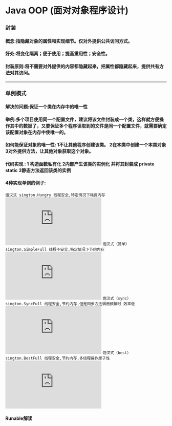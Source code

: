 # Java OOP (面对对象程序设计)
### 封装 
#### 概念:指隐藏对象的属性和实现细节。仅对外提供公共访问方式。
#### 好处:将变化隔离；便于使用；提高重用性；安全性。 
#### 封装原则:将不需要对外提供的内容都隐藏起来，把属性都隐藏起来，提供共有方法对其访问。
------
### 单例模式
#### 解决的问题:保证一个类在内存中的唯一性
#### 举例:多个项目使用同一个配置文件，建议将该文件封装成一个类，这样就方便操作其中的数据了，又要保证多个程序读取到的文件是同一个配置文件，就需要确定该配置对象在内存中使唯一的。
#### 如何能保证对象的唯一性: 1不让其他程序创建该类。 2在本类中创建一个本类对象 3对外提供方法，让其他对象获取这个对象。
#### 代码实现 : 1 构造函数私有化 2内部产生该类的实例化 并将其封装成 private static 3静态方法返回该类的实例
#### 4种实现单例的例子:
`饿汉式 sington.Hungry 线程安全,特定情况下耗费内存`
![实现代码](https://github.com/Qoiuy/Let-s-learn-Java/blob/master/Java_OOP/src/main/java/sington/Hungry.java)
`饱汉式（简单） sington.SimpleFull 线程不安全,特定情况下节约内存`
![实现代码](https://github.com/Qoiuy/Let-s-learn-Java/blob/master/Java_OOP/src/main/java/sington/SimpleFull.java)
`饱汉式（sync）sington.SyncFull 线程安全,节约内存,但是同步方法调用频繁时 效率低`
![实现代码](https://github.com/Qoiuy/Let-s-learn-Java/blob/master/Java_OOP/src/main/java/sington/SyncFull.java)
`饱汉式（best）sington.BestFull 线程安全,节约内存,多线程操作原子性`
![实现代码](https://github.com/Qoiuy/Let-s-learn-Java/blob/master/Java_OOP/src/main/java/sington/BestFull.java)
#### Runable解读

